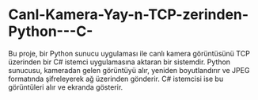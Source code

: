 # Canl-Kamera-Yay-n-TCP-zerinden-Python---C-
Bu proje, bir Python sunucu uygulaması ile canlı kamera görüntüsünü TCP üzerinden bir C# istemci uygulamasına aktaran bir sistemdir. Python sunucusu, kameradan gelen görüntüyü alır, yeniden boyutlandırır ve JPEG formatında şifreleyerek ağ üzerinden gönderir. C# istemcisi ise bu görüntüleri alır ve ekranda gösterir.

